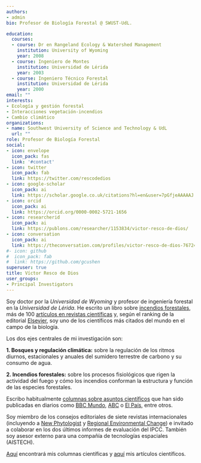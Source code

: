 ```yaml
---
authors:
- admin
bio: Profesor de Biología Forestal @ SWUST-UdL. 

education:
  courses:
  - course: Dr en Rangeland Ecology & Watershed Management
    institution: University of Wyoming
    year: 2008
  - course: Ingeniero de Montes
    institution: Universidad de Lérida
    year: 2003
  - course: Ingeniero Técnico Forestal
    institution: Universidad de Lérida
    year: 2000
email: ""
interests:
- Ecología y gestión forestal
- Interacciones vegetación-incendios
- Cambio climático
organizations:
- name: Southwest University of Science and Technology & UdL
  url: ""
role: Profesor de Biología Forestal
social:
- icon: envelope
  icon_pack: fas
  link: '#contact'
- icon: twitter
  icon_pack: fab
  link: https://twitter.com/rescodedios
- icon: google-scholar
  icon_pack: ai
  link: https://scholar.google.co.uk/citations?hl=en&user=7pGfjeAAAAAJ
- icon: orcid
  icon_pack: ai
  link: https://orcid.org/0000-0002-5721-1656
- icon: researcherid
  icon_pack: ai
  link: https://publons.com/researcher/1153834/victor-resco-de-dios/
- icon: conversation
  icon_pack: ai
  link: https://theconversation.com/profiles/victor-resco-de-dios-767249/articles
#- icon: github
#  icon_pack: fab
#  link: https://github.com/gcushen
superuser: true
title: Víctor Resco de Dios
user_groups:
- Principal Investigators
---
```


Soy doctor por la _Universidad de Wyoming_ y profesor de ingeniería forestal en la _Universidad de Lérida_. 
He escrito un libro sobre [incendios forestales](https://link.springer.com/book/10.1007/978-3-030-41192-3),
 más de 100 [artículos en revistas científicas](https://www.rescodedios.com/es/publication/) y, según el ranking de la editorial 
 [Elsevier](https://elsevier.digitalcommonsdata.com/datasets/btchxktzyw/3), soy uno de
 los científicos más citados del mundo en el campo de la biología. 

Los dos ejes centrales de mi investigación son:

**1.	Bosques y regulación climática:** sobre la regulación de los ritmos diurnos, estacionales y anuales del sumidero terrestre de carbono y su consumo de agua.


**2.	Incendios forestales:** sobre los procesos fisiológicos que rigen la actividad del fuego y cómo los incendios conforman la estructura y función de las especies forestales.

Escribo habitualmente [columnas sobre asuntos científicos](https://www.rescodedios.com/es/prensa/) 
que han sido publicadas en diarios como [BBC Mundo](https://www.bbc.com/mundo/noticias-america-latina-54249424), 
[ABC](https://www.abc.es/ciencia/abci-pueden-arboles-transgenicos-parar-desierto-sahara-202106041022_noticia.html) o 
[El País](https://elpais.com/politica/2019/07/02/actualidad/1562064160_944305.html), entre otros. 

Soy miembro de los consejos editoriales de siete revistas internacionales (incluyendo a [New Phytologist](https://nph.onlinelibrary.wiley.com/journal/14698137)
y [Regional Environmental Change](https://www.springer.com/journal/10113)) 
e invitado a colaborar en los dos últimos informes de evaluación del IPCC. También soy asesor externo para una compañía de tecnologías espaciales 
(AISTECH).

[Aquí](https://www.rescodedios.com/es/prensa/) encontrará mis columnas científicas y [aquí](https://www.rescodedios.com/es/publication/) mis artículos científicos.

